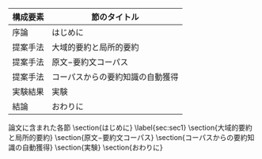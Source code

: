 構成要素 | 節のタイトル
 --- | --- 
序論 | はじめに
提案手法 | 大域的要約と局所的要約
提案手法 | 原文−要約文コーパス
提案手法 | コーパスからの要約知識の自動獲得
実験結果 | 実験
結論 | おわりに

論文に含まれた各節
\section{はじめに} \label{sec:sec1}
\section{大域的要約と局所的要約}
\section{原文−要約文コーパス}
\section{コーパスからの要約知識の自動獲得}
\section{実験}
\section{おわりに}
